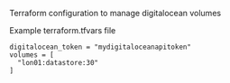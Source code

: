 Terraform configuration to manage digitalocean volumes

Example terraform.tfvars file
```
digitalocean_token = "mydigitaloceanapitoken"
volumes = [
  "lon01:datastore:30"
]
```
